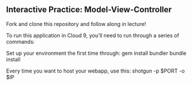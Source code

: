 ## Interactive Practice: Model-View-Controller

Fork and clone this repository and follow along in lecture!

To run this application in Cloud 9, you'll need to run through a series of commands:

Set up your environment the first time through: gem install bundler bundle install

Every time you want to host your webapp, use this: shotgun -p $PORT -o $IP